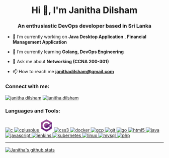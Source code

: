 <h1 align="center">Hi 👋, I'm Janitha Dilsham</h1>
<h3 align="center">An enthusiastic DevOps developer based in Sri Lanka</h3>

- 🔭 I’m currently working on **Java Desktop Application** , **Financial Management Application**

- 🌱 I’m currently learning **Golang, DevOps Engineering**

- 💬 Ask me about **Networking (CCNA 200-301)**

- 📫 How to reach me **janithadilsham@gmail.com**

<h3 align="left">Connect with me:</h3>
<p align="left">
<a href="https://linkedin.com/in/janitha dilsham" target="blank"><img align="center" src="https://github.com/Scar1109/skill-icons/blob/main/icons/LinkedIn.svg" alt="janitha dilsham" height="30" width="40" /></a>
<a href="https://fb.com/janitha dilsham" target="blank"><img align="center" src="https://raw.githubusercontent.com/rahuldkjain/github-profile-readme-generator/master/src/images/icons/Social/facebook.svg" alt="janitha dilsham" height="30" width="40" /></a>
</p>

<h3 align="left">Languages and Tools:</h3>
<p align="left"> <a href="https://www.cprogramming.com/" target="_blank" rel="noreferrer"> <img src="https://github.com/Scar1109/skill-icons/blob/main/icons/C.svg" alt="c" width="40" height="40"/> </a> <a href="https://www.w3schools.com/cpp/" target="_blank" rel="noreferrer"> <img src="https://github.com/Scar1109/skill-icons/blob/main/icons/CPP.svg" alt="cplusplus" width="40" height="40"/> </a> <a href="https://www.w3schools.com/cs/" target="_blank" rel="noreferrer"> <img src="https://raw.githubusercontent.com/devicons/devicon/master/icons/csharp/csharp-original.svg" alt="csharp" width="40" height="40"/> </a> <a href="https://www.w3schools.com/css/" target="_blank" rel="noreferrer"> <img src="https://github.com/Scar1109/skill-icons/blob/main/icons/CSS.svg" alt="css3" width="40" height="40"/> </a> <a href="https://www.docker.com/" target="_blank" rel="noreferrer"> <img src="https://github.com/Scar1109/skill-icons/blob/main/icons/Docker.svg" alt="docker" width="40" height="40"/> </a> <a href="https://cloud.google.com" target="_blank" rel="noreferrer"> <img src="https://www.vectorlogo.zone/logos/google_cloud/google_cloud-icon.svg" alt="gcp" width="40" height="40"/> </a> <a href="https://git-scm.com/" target="_blank" rel="noreferrer"> <img src="https://www.vectorlogo.zone/logos/git-scm/git-scm-icon.svg" alt="git" width="40" height="40"/> </a> <a href="https://golang.org" target="_blank" rel="noreferrer"> <img src="https://github.com/Scar1109/skill-icons/blob/main/icons/GoLang.svg" alt="go" width="40" height="40"/> </a> <a href="https://www.w3.org/html/" target="_blank" rel="noreferrer"> <img src="https://github.com/Scar1109/skill-icons/blob/main/icons/HTML.svg" alt="html5" width="40" height="40"/> </a> <a href="https://www.java.com" target="_blank" rel="noreferrer"> <img src="https://github.com/Scar1109/skill-icons/blob/main/icons/Java-Light.svg" alt="java" width="40" height="40"/> </a> <a href="https://developer.mozilla.org/en-US/docs/Web/JavaScript" target="_blank" rel="noreferrer"> <img src="https://github.com/Scar1109/skill-icons/blob/main/icons/JavaScript.svg" alt="javascript" width="40" height="40"/> </a> <a href="https://www.jenkins.io" target="_blank" rel="noreferrer"> <img src="https://github.com/Scar1109/skill-icons/blob/main/icons/Jenkins-Light.svg" alt="jenkins" width="40" height="40"/> </a> <a href="https://kubernetes.io" target="_blank" rel="noreferrer"> <img src="https://github.com/Scar1109/skill-icons/blob/main/icons/Kubernetes.svg" alt="kubernetes" width="40" height="40"/> </a> <a href="https://www.linux.org/" target="_blank" rel="noreferrer"> <img src="https://github.com/Scar1109/skill-icons/blob/main/icons/Linux-Light.svg" alt="linux" width="40" height="40"/> </a> <a href="https://www.mysql.com/" target="_blank" rel="noreferrer"> <img src="https://github.com/Scar1109/skill-icons/blob/main/icons/MySQL-Light.svg" alt="mysql" width="40" height="40"/> </a> <a href="https://www.php.net" target="_blank" rel="noreferrer"> <img src="https://github.com/Scar1109/skill-icons/blob/main/icons/PHP-Light.svg" alt="php" width="40" height="40"/> </a> <a href="https://www.postgresql.org" target="_blank" rel="noreferrer"></p>

---


 ![Janitha's github stats](https://github-readme-stats.vercel.app/api?username=jdilsham&show_icons=true&theme=tokyonight)



